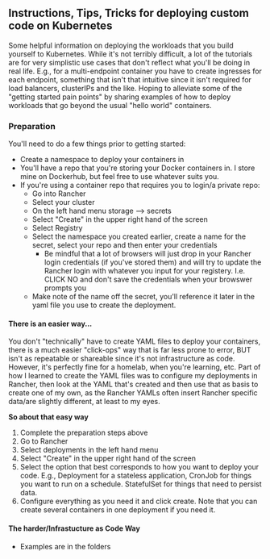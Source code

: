 ## Instructions, Tips, Tricks for deploying custom code on Kubernetes

Some helpful information on deploying the workloads that you build yourself to Kubernetes. While it's not terribly difficult, a lot of the tutorials are for very simplistic use cases that don't reflect what you'll be doing in real life. E.g., for a multi-endpoint container you have to create ingresses for each endpoint, something that isn't that intuitive since it isn't required for load balancers, clusterIPs and the like. Hoping to alleviate some of the "getting started pain points" by sharing examples of how to deploy workloads that go beyond the usual "hello world" containers. 


### Preparation 

You'll need to do a few things prior to getting started:
* Create a namespace to deploy your containers in 
* You'll have a repo that you're storing your Docker containers in. I store mine on Dockerhub, but feel free to use whatever suits you.  
* If you're using a container repo that requires you to login/a private repo:
    * Go into Rancher 
    * Select your cluster 
    * On the left hand menu storage --> secrets 
    * Select "Create" in the upper right hand of the screen 
    * Select Registry 
    * Select the namespace you created earlier, create a name for the secret, select your repo and then enter your credentials 
        * Be mindful that a lot of browsers will just drop in your Rancher login credentials (if you've stored them) and will try to update the Rancher login with whatever you input for your registery. I.e. CLICK NO and don't save the credentials when your browswer prompts you 
    * Make note of the name off the secret, you'll reference it later in the yaml file you use to create the deployment. 


#### There is an easier way... 

You don't "technically" have to create YAML files to deploy your containers, there is a much easier "click-ops" way that is far less prone to error, BUT isn't as repeatable or shareable since it's not infrastructure as code. However, it's perfectly fine for a homelab, when you're learning, etc. Part of how I learned to create the YAML files was to configure my deployments in Rancher, then look at the YAML that's created and then use that as basis to create one of my own, as the Rancher YAMLs often insert Rancher specific data/are slightly different, at least to my eyes. 

**So about that easy way**

1) Complete the preparation steps above
2) Go to Rancher 
3) Select deployments in the left hand menu 
4) Select "Create" in the upper right hand of the screen 
5) Select the option that best corresponds to how you want to deploy your code. E.g., Deployment for a stateless application, CronJob for things you want to run on a schedule. StatefulSet for things that need to persist data. 
6) Configure everything as you need it and click create. Note that you can create several containers in one deployment if you need it. 


#### The harder/Infrastucture as Code Way 
* Examples are in the folders 